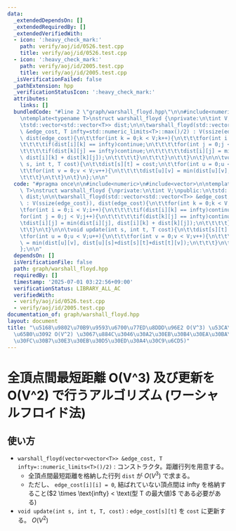 ```yaml
---
data:
  _extendedDependsOn: []
  _extendedRequiredBy: []
  _extendedVerifiedWith:
  - icon: ':heavy_check_mark:'
    path: verify/aoj/id/0526.test.cpp
    title: verify/aoj/id/0526.test.cpp
  - icon: ':heavy_check_mark:'
    path: verify/aoj/id/2005.test.cpp
    title: verify/aoj/id/2005.test.cpp
  _isVerificationFailed: false
  _pathExtension: hpp
  _verificationStatusIcon: ':heavy_check_mark:'
  attributes:
    links: []
  bundledCode: "#line 2 \"graph/warshall_floyd.hpp\"\n\n#include<numeric>\n#include<vector>\n\
    \ntemplate<typename T>\nstruct warshall_floyd {\nprivate:\n\tint V;\npublic:\n\
    \tstd::vector<std::vector<T>> dist;\n\n\twarshall_floyd(std::vector<std::vector<T>>\
    \ &edge_cost, T infty=std::numeric_limits<T>::max()/2) : V(ssize(edge_cost)),\
    \ dist(edge_cost){\n\t\tfor(int k = 0;k < V;k++){\n\t\t\tfor(int i = 0;i < V;i++){\n\
    \t\t\t\tif(dist[i][k] == infty)continue;\n\t\t\t\tfor(int j = 0;j < V;j++){\n\t\
    \t\t\t\tif(dist[k][j] == infty)continue;\n\t\t\t\t\tdist[i][j] = min(dist[i][j],\
    \ dist[i][k] + dist[k][j]);\n\t\t\t\t}\n\t\t\t}\n\t\t}\n\t}\n\n\tvoid update(int\
    \ s, int t, T cost){\n\t\tdist[s][t] = cost;\n\t\tfor(int u = 0;u < V;u++){\n\t\
    \t\tfor(int v = 0;v < V;v++){\n\t\t\t\tdist[u][v] = min(dist[u][v], dist[u][s]+dist[s][t]+dist[t][v]);\n\
    \t\t\t}\n\t\t}\n\t}\n};\n\n"
  code: "#pragma once\n\n#include<numeric>\n#include<vector>\n\ntemplate<typename\
    \ T>\nstruct warshall_floyd {\nprivate:\n\tint V;\npublic:\n\tstd::vector<std::vector<T>>\
    \ dist;\n\n\twarshall_floyd(std::vector<std::vector<T>> &edge_cost, T infty=std::numeric_limits<T>::max()/2)\
    \ : V(ssize(edge_cost)), dist(edge_cost){\n\t\tfor(int k = 0;k < V;k++){\n\t\t\
    \tfor(int i = 0;i < V;i++){\n\t\t\t\tif(dist[i][k] == infty)continue;\n\t\t\t\t\
    for(int j = 0;j < V;j++){\n\t\t\t\t\tif(dist[k][j] == infty)continue;\n\t\t\t\t\
    \tdist[i][j] = min(dist[i][j], dist[i][k] + dist[k][j]);\n\t\t\t\t}\n\t\t\t}\n\
    \t\t}\n\t}\n\n\tvoid update(int s, int t, T cost){\n\t\tdist[s][t] = cost;\n\t\
    \tfor(int u = 0;u < V;u++){\n\t\t\tfor(int v = 0;v < V;v++){\n\t\t\t\tdist[u][v]\
    \ = min(dist[u][v], dist[u][s]+dist[s][t]+dist[t][v]);\n\t\t\t}\n\t\t}\n\t}\n\
    };\n\n"
  dependsOn: []
  isVerificationFile: false
  path: graph/warshall_floyd.hpp
  requiredBy: []
  timestamp: '2025-07-01 03:22:56+09:00'
  verificationStatus: LIBRARY_ALL_AC
  verifiedWith:
  - verify/aoj/id/0526.test.cpp
  - verify/aoj/id/2005.test.cpp
documentation_of: graph/warshall_floyd.hpp
layout: document
title: "\u5168\u9802\u70B9\u9593\u6700\u77ED\u8DDD\u96E2 O(V^3) \u53CA\u3073\u66F4\
  \u65B0\u3092 O(V^2) \u3067\u884C\u3046\u30A2\u30EB\u30B4\u30EA\u30BA\u30E0 (\u30EF\
  \u30FC\u30B7\u30E3\u30EB\u30D5\u30ED\u30A4\u30C9\u6CD5)"
---
```


# 全頂点間最短距離 O(V^3) 及び更新を O(V^2) で行うアルゴリズム (ワーシャルフロイド法)

## 使い方

- ``warshall_floyd(vector<vector<T>> &edge_cost, T infty=::numeric_limits<T>()/2)`` : コンストラクタ。距離行列を用意する。
  - 全頂点間最短距離を格納した行列 ``dist`` が $O(V^3)$ で求まる。
  - ただし、 ``edge_cost[i][i] = 0``, 結ばれていない頂点間は $\text{infty}$ を格納すること($2 \times \text{infty} < \text(型 T の最大値)$ である必要がある)
- ``void update(int s, int t, T, cost)`` : ``edge_cost[s][t]`` を ``cost`` に更新する。 $O(V^2)$
